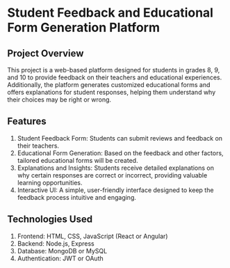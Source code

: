 # Student Feedback and Educational Form Generation Platform

## Project Overview
This project is a web-based platform designed for students in grades 8, 9, and 10 to provide feedback on their teachers and educational experiences. Additionally, the platform generates customized educational forms and offers explanations for student responses, helping them understand why their choices may be right or wrong.

## Features
1) Student Feedback Form: Students can submit reviews and feedback on their teachers.
2) Educational Form Generation: Based on the feedback and other factors, tailored educational forms will be created.
3) Explanations and Insights: Students receive detailed explanations on why certain responses are correct or incorrect, providing valuable learning opportunities.
4) Interactive UI: A simple, user-friendly interface designed to keep the feedback process intuitive and engaging.

## Technologies Used
1) Frontend: HTML, CSS, JavaScript (React or Angular)
2) Backend: Node.js, Express
3) Database: MongoDB or MySQL
4) Authentication: JWT or OAuth
